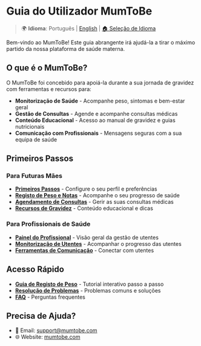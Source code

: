 # Guia do Utilizador MumToBe

> 🌍 **Idioma**: Português | [English](../en/) | [🏠 Seleção de Idioma](../)

Bem-vindo ao MumToBe! Este guia abrangente irá ajudá-la a tirar o máximo partido da nossa plataforma de saúde materna.

## O que é o MumToBe?

O MumToBe foi concebido para apoiá-la durante a sua jornada de gravidez com ferramentas e recursos para:

- **Monitorização de Saúde** - Acompanhe peso, sintomas e bem-estar geral
- **Gestão de Consultas** - Agende e acompanhe consultas médicas
- **Conteúdo Educacional** - Acesso ao manual de gravidez e guias nutricionais
- **Comunicação com Profissionais** - Mensagens seguras com a sua equipa de saúde

## Primeiros Passos

### Para Futuras Mães
- **[Primeiros Passos](user-guides/getting-started.md)** - Configure o seu perfil e preferências
- **[Registo de Peso e Notas](user-guides/weight-logging.md)** - Acompanhe o seu progresso de saúde
- **[Agendamento de Consultas](user-guides/appointments.md)** - Gerir as suas consultas médicas
- **[Recursos de Gravidez](user-guides/pregnancy-handbook.md)** - Conteúdo educacional e dicas

### Para Profissionais de Saúde
- **[Painel do Profissional](provider-guides/dashboard.md)** - Visão geral da gestão de utentes
- **[Monitorização de Utentes](provider-guides/patient-monitoring.md)** - Acompanhar o progresso das utentes
- **[Ferramentas de Comunicação](provider-guides/messaging.md)** - Conectar com utentes

## Acesso Rápido

- **[Guia de Registo de Peso](user-guides/weight-logging.md)** - Tutorial interativo passo a passo
- **[Resolução de Problemas](support/troubleshooting.md)** - Problemas comuns e soluções
- **[FAQ](support/faq.md)** - Perguntas frequentes

## Precisa de Ajuda?

- 📧 Email: support@mumtobe.com
- 🌐 Website: [mumtobe.com](https://mumtobe.com)
